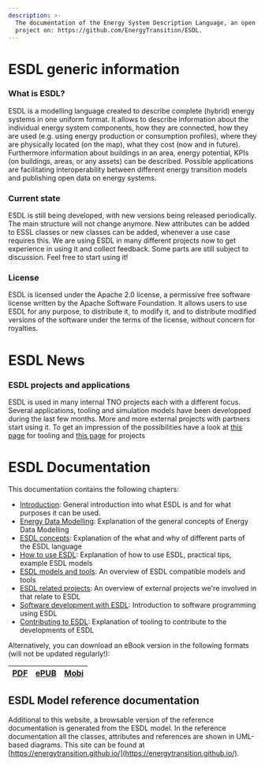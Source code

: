 ```yaml
---
description: >-
  The documentation of the Energy System Description Language, an open source
  project on: https://github.com/EnergyTransition/ESDL.
---
```


# ESDL generic information

### What is ESDL?

ESDL is a modelling language created to describe complete (hybrid) energy systems in one uniform format. It allows to describe information about the individual energy system components, how they are connected, how they are used (e.g. using energy production or consumption profiles), where they are physically located (on the map), what they cost (now and in future). Furthermore information about buildings in an area, energy potential, KPIs (on buildings, areas, or any assets) can be described. Possible applications are facilitating  interoperability between different energy transition models and publishing open data on energy systems.

### Current state

ESDL is still being developed, with new versions being released periodically. The main structure will not change anymore. New attributes can be added to ESSL classes or new classes can be added, whenever a use case requires this. We are using ESDL in many different projects now to get experience in using it and collect feedback. Some parts are still subject to discussion. Feel free to start using it!

### License

ESDL is licensed under the Apache 2.0 license, a permissive free software license written by the Apache Software Foundation. It allows users to use ESDL for any purpose, to distribute it, to modify it, and to distribute modified versions of the software under the terms of the license, without concern for royalties.

# ESDL News

### ESDL projects and applications

ESDL is used in many internal TNO projects each with a different focus. Several applications, tooling and simulation models have been developped during the last few months. More and more external projects with partners start using it. To get an impression of the possibilities have a look at [this page](esdl-based-tools/README.md) for tooling and [this page](projects/README.md) for projects

# ESDL Documentation

This documentation contains the following chapters:

* [Introduction](introduction.md): General introduction into what ESDL is and for what purposes it can be used.
* [Energy Data Modelling](energy-data-modelling.md): Explanation of the general concepts of Energy Data Modelling
* [ESDL concepts](esdl-concepts/): Explanation of the what and why of different parts of the ESDL language
* [How to use ESDL](how-to-use-esdl/README.md): Explanation of how to use ESDL, practical tips, example ESDL models
* [ESDL models and tools](esdl-based-tools/README.md): An overview of ESDL compatible models and tools
* [ESDL related projects](projects/README.md): An overview of external projects we're involved in that relate to ESDL
* [Software development with ESDL](software-development/README.md): Introduction to software programming using ESDL
* [Contributing to ESDL](esdl-contribution/setting-up-eclipse-modelling-tools/README.md): Explanation of tooling to contribute to the developments of ESDL


Alternatively, you can download an eBook version in the following formats (will not be updated regularly!):

| [PDF](https://github.com/EnergyTransition/ESDL-gitbook/raw/master/out/esdl.pdf) | [ePUB](https://github.com/EnergyTransition/ESDL-gitbook/raw/master/out/esdl.epub) | [Mobi](https://github.com/EnergyTransition/ESDL-gitbook/raw/master/out/esdl.mobi) |
| :--- | :--- | :--- |

## ESDL Model reference documentation

Additional to this website, a browsable version of the reference documentation is generated from the ESDL model. In the reference documentation all the classes, attributes and references are shown in UML-based diagrams. This site can be found at [https://energytransition.github.io/](https://energytransition.github.io/).
